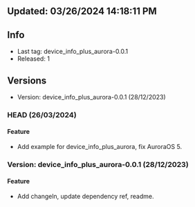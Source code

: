 ## Updated: 03/26/2024 14:18:11 PM

## Info

- Last tag: device_info_plus_aurora-0.0.1
- Released: 1

## Versions

- Version: device_info_plus_aurora-0.0.1 (28/12/2023)

### HEAD (26/03/2024)

#### Feature

- Add example for device_info_plus_aurora, fix AuroraOS 5.

### Version: device_info_plus_aurora-0.0.1 (28/12/2023)

#### Feature

- Add changeln, update dependency ref, readme.
